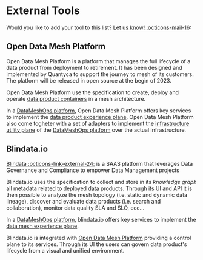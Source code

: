 # External Tools

Would you like to add your tool to this list? <a href="mailto:odm.info@quantyca.it" target="_blank">Let us know! :octicons-mail-16:</a>

## Open Data Mesh Platform
Open Data Mesh Platform is a platform that manages the full lifecycle of a data product from deployment to retirement. It has been designed and implemented by Quantyca to support the journey to mesh of its customers. The platform will be released in open source at the begin of 2023.

Open Data Mesh Platform use the specification to create, deploy and operate [data product containers](../concepts/meshops-platform.md#data-product-container) in a mesh architecture.

In a [DataMeshOps platform](../concepts/meshops-platform.md), Open Data Mesh Platform offers key services to implement the [data product experience plane](../concepts/meshops-platform.md#data-product-experience-plane). Open Data Mesh Platform also come togheter with a set of adapters to implement the [infrastructure utility plane](../concepts/meshops-platform.md#infrastructure-utility-plane) of the [DataMeshOps platform](../concepts/meshops-platform.md) over the actual infrastructure.


## Blindata.io
<a href="https://blindata.io/" target="_blank">Blindata :octicons-link-external-24:</a> is a 
SAAS platform that leverages Data Governance and Compliance to empower Data Management projects

Blindata.io uses the specification to collect and store in its *knowledge graph* all metadata related to deployed data products. Through its UI and API it is then possible to analyze the mesh topology (i.e. static and dynamic data lineage), discover and evaluate data products (i.e. search and collaboration),  monitor data quality SLA and SLO, ecc... 

In a [DataMeshOps platform](../concepts/meshops-platform.md), blindata.io offers key services to implement the [data mesh experience plane](../concepts/meshops-platform.md#data-mesh-experience-plane).  

Blindata.io is integrated with [Open Data Mesh Platform](#open-data-mesh-platform) providing a control plane to its services. Through its UI the users can govern data product's lifecycle from a visual and unified environment.